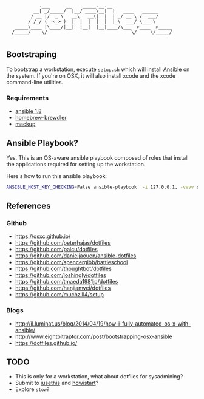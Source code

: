                 .___      __    _____.__.__
              __| _/_____/  |__/ ____\__|  |   ____   ______
             / __ |/  _ \   __\   __\|  |  | _/ __ \ /  ___/
            / /_/ (  <_> )  |  |  |  |  |  |_\  ___/ \___ \
       _____\____ |\____/|__|  |__|  |__|____/\___  >____  >_____
      /_____/    \/                               \/     \/_____/


#

## Bootstraping

To bootstrap a workstation, execute `setup.sh` which will install [Ansible](http://ansible.com) on the system. If you're on OSX, it will also install xcode and the xcode command-line utilities.

### Requirements

- [ansible 1.8](http://ansible.com)
- [homebrew-brewdler](https://github.com/muchzill4/setup/blob/master/osx/Brewfile)
- [mackup](https://github.com/lra/mackup)

## Ansible Playbook?

Yes. This is an OS-aware ansible playbook composed of roles that install the applications required for setting up the workstation.

Here's how to run this ansible playbook:

```bash
ANSIBLE_HOST_KEY_CHECKING=False ansible-playbook  -i 127.0.0.1, -vvvv setup.yml
```

## References

### Github

- https://osxc.github.io/
- https://github.com/peterhajas/dotfiles
- https://github.com/palcu/dotfiles
- https://github.com/danieljaouen/ansible-dotfiles
- https://github.com/spencergibb/battleschool
- https://github.com/thoughtbot/dotfiles
- https://github.com/joshingly/dotfiles
- https://github.com/tmaeda1981jp/dotfiles
- https://github.com/hanjianwei/dotfiles
- https://github.com/muchzill4/setup

### Blogs

- http://il.luminat.us/blog/2014/04/19/how-i-fully-automated-os-x-with-ansible/
- http://www.eightbitraptor.com/post/bootstrapping-osx-ansible
- https://dotfiles.github.io/

## TODO

- This is only for a workstation, what about dotfiles for sysadmining?
- Submit to [iusethis](http://iusethis.com/) and [howistart](https://howistart.org/)?
- Explore `stow`?

